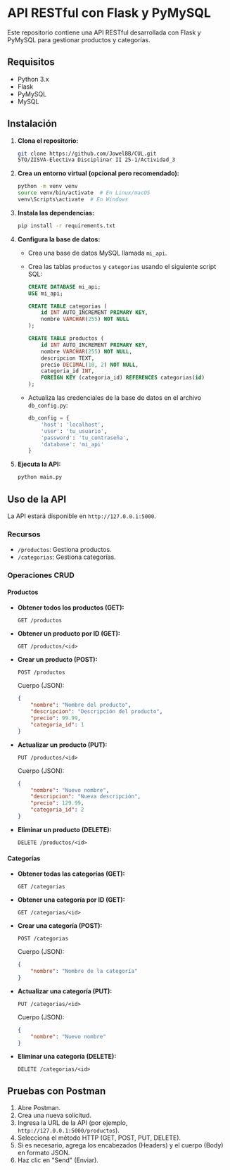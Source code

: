 # API RESTful con Flask y PyMySQL

Este repositorio contiene una API RESTful desarrollada con Flask y PyMySQL para gestionar productos y categorías.

## Requisitos

* Python 3.x
* Flask
* PyMySQL
* MySQL

## Instalación

1.  **Clona el repositorio:**

    ```bash
    git clone https://github.com/JowelBB/CUL.git
    5TO/ZISVA-Electiva Disciplinar II 25-1/Actividad_3
    ```

2.  **Crea un entorno virtual (opcional pero recomendado):**

    ```bash
    python -m venv venv
    source venv/bin/activate  # En Linux/macOS
    venv\Scripts\activate  # En Windows
    ```

3.  **Instala las dependencias:**

    ```bash
    pip install -r requirements.txt
    ```

4.  **Configura la base de datos:**

    * Crea una base de datos MySQL llamada `mi_api`.
    * Crea las tablas `productos` y `categorias` usando el siguiente script SQL:

        ```sql
        CREATE DATABASE mi_api;
        USE mi_api;

        CREATE TABLE categorias (
            id INT AUTO_INCREMENT PRIMARY KEY,
            nombre VARCHAR(255) NOT NULL
        );

        CREATE TABLE productos (
            id INT AUTO_INCREMENT PRIMARY KEY,
            nombre VARCHAR(255) NOT NULL,
            descripcion TEXT,
            precio DECIMAL(10, 2) NOT NULL,
            categoria_id INT,
            FOREIGN KEY (categoria_id) REFERENCES categorias(id)
        );
        ```

    * Actualiza las credenciales de la base de datos en el archivo `db_config.py`:

        ```python
        db_config = {
            'host': 'localhost',
            'user': 'tu_usuario',
            'password': 'tu_contraseña',
            'database': 'mi_api'
        }
        ```

5.  **Ejecuta la API:**

    ```bash
    python main.py
    ```

## Uso de la API

La API estará disponible en `http://127.0.0.1:5000`.

### Recursos

* `/productos`: Gestiona productos.
* `/categorias`: Gestiona categorías.

### Operaciones CRUD

#### Productos

* **Obtener todos los productos (GET):**

    ```
    GET /productos
    ```

* **Obtener un producto por ID (GET):**

    ```
    GET /productos/<id>
    ```

* **Crear un producto (POST):**

    ```
    POST /productos
    ```

    Cuerpo (JSON):

    ```json
    {
        "nombre": "Nombre del producto",
        "descripcion": "Descripción del producto",
        "precio": 99.99,
        "categoria_id": 1
    }
    ```

* **Actualizar un producto (PUT):**

    ```
    PUT /productos/<id>
    ```

    Cuerpo (JSON):

    ```json
    {
        "nombre": "Nuevo nombre",
        "descripcion": "Nueva descripción",
        "precio": 129.99,
        "categoria_id": 2
    }
    ```

* **Eliminar un producto (DELETE):**

    ```
    DELETE /productos/<id>
    ```

#### Categorías

* **Obtener todas las categorías (GET):**

    ```
    GET /categorias
    ```

* **Obtener una categoría por ID (GET):**

    ```
    GET /categorias/<id>
    ```

* **Crear una categoría (POST):**

    ```
    POST /categorias
    ```

    Cuerpo (JSON):

    ```json
    {
        "nombre": "Nombre de la categoría"
    }
    ```

* **Actualizar una categoría (PUT):**

    ```
    PUT /categorias/<id>
    ```

    Cuerpo (JSON):

    ```json
    {
        "nombre": "Nuevo nombre"
    }
    ```

* **Eliminar una categoría (DELETE):**

    ```
    DELETE /categorias/<id>
    ```

## Pruebas con Postman

1.  Abre Postman.
2.  Crea una nueva solicitud.
3.  Ingresa la URL de la API (por ejemplo, `http://127.0.0.1:5000/productos`).
4.  Selecciona el método HTTP (GET, POST, PUT, DELETE).
5.  Si es necesario, agrega los encabezados (Headers) y el cuerpo (Body) en formato JSON.
6.  Haz clic en "Send" (Enviar).
